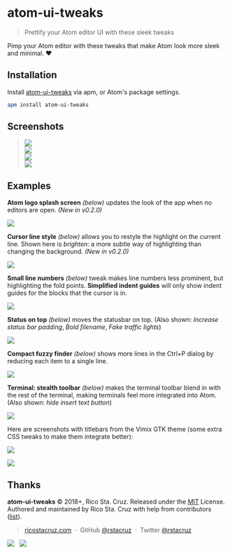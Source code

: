 # atom-ui-tweaks

> Prettify your Atom editor UI with these sleek tweaks

Pimp your Atom editor with these tweaks that make Atom look more sleek and minimal. :heart:

## Installation

Install [atom-ui-tweaks](http://atom.io/packages/atom-ui-tweaks) via apm, or Atom's package settings.

```bash
apm install atom-ui-tweaks
```

## Screenshots

> ![](docs/settings-1.png) <br> ![](docs/settings-2.png) <br> ![](docs/settings-3.png) <br> ![](docs/settings-4.png)

## Examples

**Atom logo splash screen** _(below)_ updates the look of the app when no editors are open. _(New in v0.2.0)_

![](docs/splash-screen.png)

**Cursor line style** _(below)_ allows you to restyle the highlight on the current line. Shown here is _brighten_: a more subtle way of highlighting than changing the background. _(New in v0.2.0)_

![](docs/cursor-line-brighten.gif)

**Small line numbers** _(below)_ tweak makes line numbers less prominent, but highlighting the fold points. **Simplified indent guides** will only show indent guides for the blocks that the cursor is in.

![](docs/line-numbers.gif)

**Status on top** _(below)_ moves the statusbar on top. (Also shown: _Increase status bar padding_, _Bold filename_, _Fake traffic lights_)

![](docs/status-on-top.png)

**Compact fuzzy finder** _(below)_ shows more lines in the Ctrl+P dialog by reducing each item to a single line.

![](docs/one-line-fuzzy-finder.png)

**Terminal: stealth toolbar** _(below)_ makes the terminal toolbar blend in with the rest of the terminal, making terminals feel more integrated into Atom. (Also shown: _hide insert text button_)

![](docs/minimal-terminal.png)

Here are screenshots with titlebars from the Vimix GTK theme (some extra CSS tweaks to make them integrate better):

![](docs/vimix-dark.png)

![](docs/vimix-light.png)

## Thanks

**atom-ui-tweaks** © 2018+, Rico Sta. Cruz. Released under the [MIT] License.<br>
Authored and maintained by Rico Sta. Cruz with help from contributors ([list][contributors]).

> [ricostacruz.com](http://ricostacruz.com) &nbsp;&middot;&nbsp;
> GitHub [@rstacruz](https://github.com/rstacruz) &nbsp;&middot;&nbsp;
> Twitter [@rstacruz](https://twitter.com/rstacruz)

[![](https://img.shields.io/github/followers/rstacruz.svg?style=social&label=@rstacruz)](https://github.com/rstacruz) &nbsp;
[![](https://img.shields.io/twitter/follow/rstacruz.svg?style=social&label=@rstacruz)](https://twitter.com/rstacruz)

[mit]: http://mit-license.org/
[contributors]: http://github.com/rstacruz/atom-ui-tweaks/contributors

